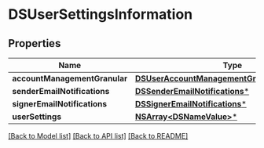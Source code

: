 # DSUserSettingsInformation

## Properties
Name | Type | Description | Notes
------------ | ------------- | ------------- | -------------
**accountManagementGranular** | [**DSUserAccountManagementGranularInformation***](DSUserAccountManagementGranularInformation.md) |  | [optional] 
**senderEmailNotifications** | [**DSSenderEmailNotifications***](DSSenderEmailNotifications.md) |  | [optional] 
**signerEmailNotifications** | [**DSSignerEmailNotifications***](DSSignerEmailNotifications.md) |  | [optional] 
**userSettings** | [**NSArray&lt;DSNameValue&gt;***](DSNameValue.md) |  | [optional] 

[[Back to Model list]](../README.md#documentation-for-models) [[Back to API list]](../README.md#documentation-for-api-endpoints) [[Back to README]](../README.md)


